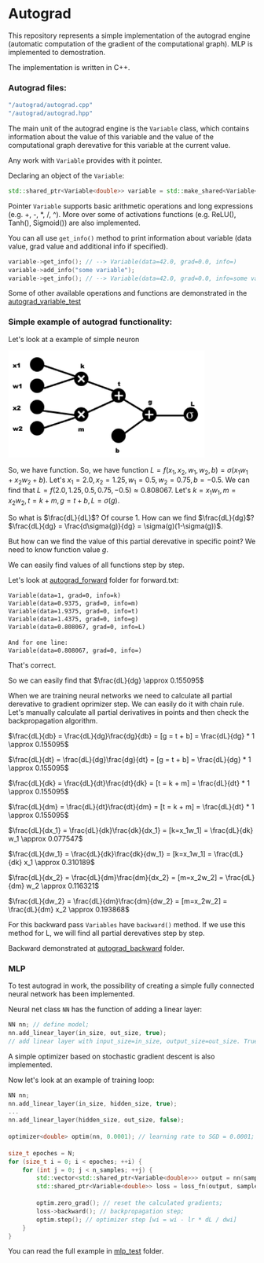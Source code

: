 # Autograd

This repository represents a simple implementation of the autograd engine (automatic computation of the gradient of the computational graph). MLP is implemented to demostration.

The implementation is written in C++.

### Autograd files:

```cpp
"/autograd/autograd.cpp"
"/autograd/autograd.hpp"
```

The main unit of the autograd engine is the ```Variable``` class, which contains information about the value of this variable and the value of the computational graph derevative for this variable at the current value.

Any work with ```Variable``` provides with it pointer.

Declaring an object of the ```Variable```:

```cpp
std::shared_ptr<Variable<double>> variable = std::make_shared<Variable<double>>(42.0);
```

Pointer ```Variable``` supports basic arithmetic operations and long expressions (e.g. +, -, *, /, ^). More over some of activations functions (e.g. ReLU(), Tanh(), Sigmoid()) are also implemented. 

You can all use ```get_info()``` method to print information about variable (data value, grad value and additional info if specified).

```cpp
variable->get_info(); // --> Variable(data=42.0, grad=0.0, info=)
variable->add_info("some variable");
variable->get_info(); // --> Variable(data=42.0, grad=0.0, info=some variable)
```

Some of other available operations and functions are demonstrated in the [autograd_variable_test](/autograd_variable_test)

### Simple example of autograd functionality:

Let's look at a example of simple neuron

<img src="images/neuron_bp_example.png" alt="example" width="400"/>

So, we have function. So, we have function $L = f(x_1, x_2, w_1, w_2, b) = \sigma(x_1w_1+x_2w_2+b)$. Let's $x_1=2.0, x_2=1.25, w_1=0.5, w_2=0.75, b=-0.5$. We can find that $L = f(2.0, 1.25, 0.5, 0.75, -0.5) \approx 0.808067$. Let's $k=x_1w_1, m=x_2w_2, t=k+m, g = t + b, L=\sigma(g)$.

So what is $\frac{dL}{dL}$? Of course 1. How can we find $\frac{dL}{dg}$? $\frac{dL}{dg} = \frac{d\sigma(g)}{dg} = \sigma(g)(1-\sigma(g))$.

But how can we find the value of this partial derevative in specific point? We need to know function value $g$.

We can easily find values of all functions step by step. 

Let's look at [autograd_forward](/autograd_forward) folder for forward.txt:
```
Variable(data=1, grad=0, info=k)
Variable(data=0.9375, grad=0, info=m)
Variable(data=1.9375, grad=0, info=t)
Variable(data=1.4375, grad=0, info=g)
Variable(data=0.808067, grad=0, info=L)

And for one line:
Variable(data=0.808067, grad=0, info=)
```

That's correct.

So we can easily find that $\frac{dL}{dg} \approx 0.155095$

When we are training neural networks we need to calculate all partial derevative to gradient oprimizer step. We can easily do it with chain rule. Let's manually calculate all partial derivatives in points and then check the backpropagation algorithm.

$\frac{dL}{db} = \frac{dL}{dg}\frac{dg}{db} = [g = t + b] = \frac{dL}{dg} * 1 \approx 0.155095$

$\frac{dL}{dt} = \frac{dL}{dg}\frac{dg}{dt} = [g = t + b] = \frac{dL}{dg} * 1 \approx 0.155095$

$\frac{dL}{dk} = \frac{dL}{dt}\frac{dt}{dk} = [t = k + m] = \frac{dL}{dt} * 1 \approx 0.155095$

$\frac{dL}{dm} = \frac{dL}{dt}\frac{dt}{dm} = [t = k + m] = \frac{dL}{dt} * 1 \approx 0.155095$

$\frac{dL}{dx_1} = \frac{dL}{dk}\frac{dk}{dx_1} = [k=x_1w_1] = \frac{dL}{dk} w_1 \approx 0.077547$

$\frac{dL}{dw_1} = \frac{dL}{dk}\frac{dk}{dw_1} = [k=x_1w_1] = \frac{dL}{dk} x_1 \approx 0.310189$

$\frac{dL}{dx_2} = \frac{dL}{dm}\frac{dm}{dx_2} = [m=x_2w_2] = \frac{dL}{dm} w_2 \approx 0.116321$

$\frac{dL}{dw_2} = \frac{dL}{dm}\frac{dm}{dw_2} = [m=x_2w_2] = \frac{dL}{dm} x_2 \approx 0.193868$

For this backward pass ```Variables``` have ```backward()``` method. If we use this method for L, we will find all partial derevatives step by step.

Backward demonstrated at [autograd_backward](/autograd_backward) folder.

### MLP

To test autograd in work, the possibility of creating a simple fully connected neural network has been implemented.

Neural net class ```NN``` has the function of adding a linear layer:

```cpp
NN nn; // define model;
nn.add_linear_layer(in_size, out_size, true); 
// add linear layer with input_size=in_size, output_size=out_size. True means using activation function;
```

A simple optimizer based on stochastic gradient descent is also implemented.

Now let's look at an example of training loop:

```cpp
NN nn;
nn.add_linear_layer(in_size, hidden_size, true);
...
nn.add_linear_layer(hidden_size, out_size, false);

optimizer<double> optim(nn, 0.0001); // learning rate to SGD = 0.0001;

size_t epoches = N;
for (size_t i = 0; i < epoches; ++i) {
    for (int j = 0; j < n_samples; ++j) {
        std::vector<std::shared_ptr<Variable<double>>> output = nn(sample_input);
        std::shared_ptr<Variable<double>> loss = loss_fn(output, sample_target);

        optim.zero_grad(); // reset the calculated gradients;
        loss->backward(); // backpropagation step;
        optim.step(); // optimizer step [wi = wi - lr * dL / dwi]
    }
}
```

You can read the full example in [mlp_test](/mlp_test) folder.